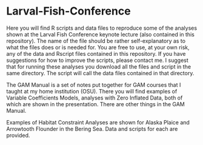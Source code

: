# Larval-Fish-Conference
Here you will find R scripts and data files to reproduce some of the analyses shown at the Larval Fish Conference keynote lecture (also contained in this repository). The name of the file should be rather self-explanatory as to what the files does or is needed for. You are free to use, at your own risk, any of the data and Rscript files contained in this repository. If you have suggestions for how to improve the scripts, please contact me. I suggest that for running these analyses you download all the files and script in the same directory. The script will call the data files contained in that directory.

The GAM Manual is a set of notes put together for GAM courses that I taught at my home institution (OSU). There you will find examples of Variable Coefficients Models, analyses with Zero Inflated Data, both of which are shown in the presentation. There are other things in the GAM Manual.

Examples of Habitat Constraint Analyses are shown for Alaska Plaice and Arrowtooth Flounder in the Bering Sea. Data and scripts for each are provided.

